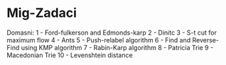 # Mig-Zadaci
Domasni:
1 - Ford-fulkerson and Edmonds-karp
2 - Dinitc
3 - S-t cut for maximum flow
4 - Ants
5 - Push-relabel algorithm
6 - Find and Reverse-Find using KMP algorithm
7 - Rabin-Karp algorithm
8 - Patricia Trie
9 - Macedonian Trie
10 - Levenshtein distance
